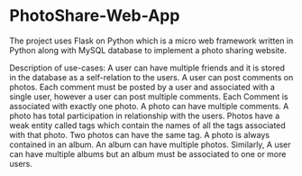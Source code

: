 # PhotoShare-Web-App
The project uses Flask on Python which is a micro web framework written in Python along with MySQL database to implement a photo sharing website.

Description of use-cases: A user can have multiple friends and it is stored in the database as a self-relation to the users. A user can post comments on photos. Each comment must be posted by a user and associated with a single user, however a user can post multiple comments. Each Comment is associated with exactly one photo. A photo can have multiple comments. A photo has total participation in relationship with the users. Photos have a weak entity called tags which contain the names of all the tags associated with that photo. Two photos can have the same tag. A photo is always contained in an album. An album can have multiple photos. Similarly, A user can have multiple albums but an album must be associated to one or more users.
